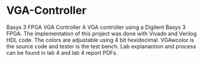 # VGA-Controller
Basys 3 FPGA VGA Controller
A VGA controller using a Digilent Basys 3 FPGA.
The implementation of this project was done with Vivado and Verilog HDL code.
The colors are adjustable using 4 bit hexidecimal.
VGAwcolor is the source code and tester is the test bench.
Lab explanantion and process can be found in lab 4 and lab 4 report PDFs.
